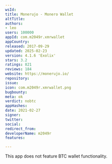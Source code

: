 ```yaml
---
wsId: 
title: Monerujo - Monero Wallet
altTitle: 
authors:
- leo
users: 100000
appId: com.m2049r.xmrwallet
appCountry: 
released: 2017-09-29
updated: 2025-02-23
version: 4.1.6 'Exolix'
stars: 3.2
ratings: 821
reviews: 184
website: https://monerujo.io/
repository: 
issue: 
icon: com.m2049r.xmrwallet.png
bugbounty: 
meta: ok
verdict: nobtc
appHashes: 
date: 2021-02-27
signer: 
twitter: 
social: 
redirect_from: 
developerName: m2049r
features: 

---
```


This app does not feature BTC wallet functionality.
